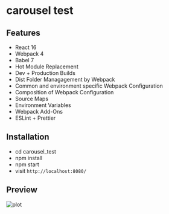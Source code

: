 # carousel test

## Features

- React 16
- Webpack 4
- Babel 7
- Hot Module Replacement
- Dev + Production Builds
- Dist Folder Managagement by Webpack
- Common and environment specific Webpack Configuration
- Composition of Webpack Configuration
- Source Maps
- Environment Variables
- Webpack Add-Ons
- ESLint + Prettier

## Installation

- cd carousel_test
- npm install
- npm start
- visit `http://localhost:8080/`

## Preview
![plot](https://github.com/TameshwarNirmalkar/carousel/blob/main/craousel.gif)
